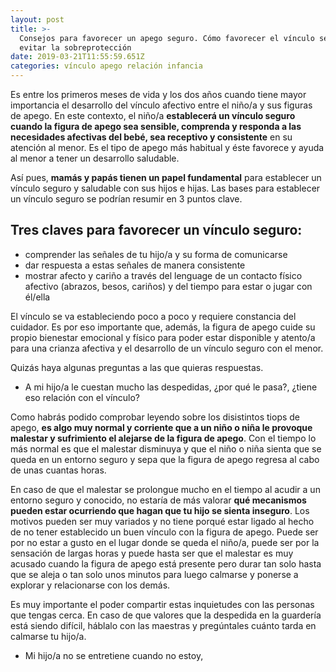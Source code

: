 ```yaml
---
layout: post
title: >-
  Consejos para favorecer un apego seguro. Cómo favorecer el vínculo seguro y
  evitar la sobreprotección
date: 2019-03-21T11:55:59.651Z
categories: vínculo apego relación infancia
---
```

Es entre los primeros meses de vida y los dos años cuando tiene mayor importancia el desarrollo del vínculo afectivo entre el niño/a y sus figuras de apego. En este contexto, el niño/a **establecerá un vínculo seguro cuando la figura de apego sea sensible, comprenda y responda a las necesidades afectivas del bebé, sea receptivo y consistente** en su atención al menor. Es el tipo de apego más habitual y éste favorece y ayuda al menor a tener un desarrollo saludable.

Así pues, **mamás y papás tienen un papel fundamental** para establecer un vínculo seguro y saludable con sus hijos e hijas. Las bases para establecer un vínculo seguro se podrían resumir en 3 puntos clave.

## Tres claves para favorecer un vínculo seguro:

* comprender las señales de tu hijo/a y su forma de comunicarse
* dar respuesta a estas señales de manera consistente
* mostrar afecto y cariño a través del lenguage de un contacto físico afectivo (abrazos, besos, cariños) y del tiempo para estar o jugar con él/ella

El vínculo se va estableciendo poco a poco y requiere constancia del cuidador. Es por eso importante que, además, la figura de apego cuide su propio bienestar emocional y físico para poder estar disponible y atento/a para una crianza afectiva y el desarrollo de un vínculo seguro con el menor.

Quizás haya algunas preguntas a las que quieras respuestas. 

* A mi hijo/a le cuestan mucho las despedidas, ¿por qué le pasa?, ¿tiene eso relación con el vínculo? 

Como habrás podido comprobar leyendo sobre los disistintos tiops de apego, **es algo muy normal y corriente que a un niño o niña le provoque malestar y sufrimiento el alejarse de la figura de apego**. Con el tiempo lo más normal es que el malestar disminuya y que el niño o niña sienta que se queda en un entorno seguro y sepa que la figura de apego regresa al cabo de unas cuantas horas. 

En caso de que el malestar se prolongue mucho en el tiempo al acudir a un entorno seguro y conocido, no estaría de más valorar **qué mecanismos pueden estar ocurriendo que hagan que tu hijo se sienta inseguro**. Los motivos pueden ser muy variados y no tiene porqué estar ligado al hecho de no tener establecido un buen vínculo con la figura de apego. Puede ser por no estar a gusto en el lugar donde se queda el niño/a, puede ser por la sensación de largas horas y puede hasta ser que el malestar es muy acusado cuando la figura de apego está presente pero durar tan solo hasta que se aleja o tan solo unos minutos para luego calmarse y ponerse a explorar y relacionarse con los demás.

Es muy importante el poder compartir estas inquietudes con las personas que tengas cerca. En caso de que valores que la despedida en la guardería está siendo difícil, háblalo con las maestras y pregúntales cuánto tarda en calmarse tu hijo/a.

* Mi hijo/a no se entretiene cuando no estoy,



##

